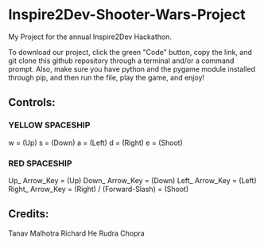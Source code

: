 # Inspire2Dev-Shooter-Wars-Project
My Project for the annual Inspire2Dev Hackathon.


To download our project, click the green "Code" button, copy the link, and git clone this github repository through a terminal and/or a command prompt. Also, make sure you have python and the pygame module installed through pip, and then run the file, play the game, and enjoy!



## Controls:

### YELLOW SPACESHIP ###
w = (Up)
s = (Down)
a = (Left)
d = (Right)
e = (Shoot)


### RED SPACESHIP ###
Up_ Arrow_Key = (Up)
Down_ Arrow_Key = (Down)
Left_ Arrow_Key = (Left)
Right_ Arrow_Key = (Right)
/ (Forward-Slash) = (Shoot)


## Credits:
Tanav Malhotra
Richard He
Rudra Chopra
